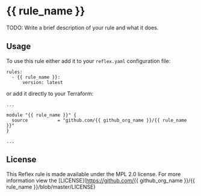 # {{ rule_name }}
TODO: Write a brief description of your rule and what it does.

## Usage
To use this rule either add it to your `reflex.yaml` configuration file:  
```
rules:
  - {{ rule_name }}:
      version: latest
```

or add it directly to your Terraform:  
```
...

module "{{ rule_name }}" {
  source           = "github.com/{{ github_org_name }}/{{ rule_name }}"
}

...
```

## License
This Reflex rule is made available under the MPL 2.0 license. For more information view the [LICENSE](https://github.com/{{ github_org_name }}/{{ rule_name }}/blob/master/LICENSE) 
